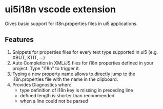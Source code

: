 # ui5i18n vscode extension

Gives basic support for i18n.properties files in ui5 applications.

## Features

1. Snippets for properties files for every text type supported in ui5 (e.g. XBUT, XTIT, ...)
2. Auto Completion in XML/JS files for i18n properties defined in your project. Type "i18n" to trigger it.
3. Typing a new property name allows to directly jump to the i18n.properties file with the name in the clipboard.
4. Provides Diagnostics when:
    * type definition of i18n key is missing in preceding line
    * defined length is shorter than recommended
    * when a line could not be parsed